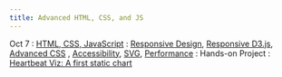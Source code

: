 ```yaml
---
title: Advanced HTML, CSS, and JS
---
```


Oct 7
: [HTML, CSS, JavaScript](https://www.theodinproject.com/paths/full-stack-javascript/courses/advanced-html-and-css)
  : [Responsive Design](https://developer.mozilla.org/en-US/docs/Learn/CSS/CSS_layout/Responsive_Design), [Responsive D3.js](https://medium.com/@louisemoxy/a-simple-way-to-make-d3-js-charts-svgs-responsive-7afb04bc2e4b), [Advanced CSS](https://kinsta.com/blog/advanced-css-techniques/)
, [Accessibility](https://developer.mozilla.org/en-US/docs/Learn/Accessibility), [SVG](https://developer.mozilla.org/en-US/docs/Web/SVG/Tutorial/Introduction), [Performance](https://developer.mozilla.org/en-US/docs/Learn/Performance)
: Hands-on Project
  : [Heartbeat Viz: A first static chart](https://github.com/dominikb1888/inco_new/prototypes)

